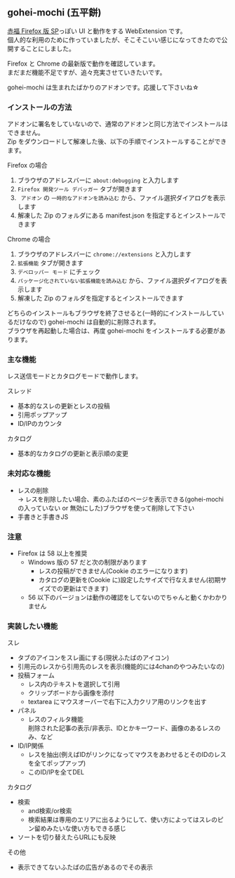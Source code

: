 ## gohei-mochi (五平餅)

[赤福 Firefox 版 SP](https://toshiakisp.github.io/akahuku-firefox-sp/)っぽい UI と動作をする WebExtension です。  
個人的な利用のために作っていましたが、そこそこいい感じになってきたので公開することにしました。

Firefox と Chrome の最新版で動作を確認しています。  
まだまだ機能不足ですが、追々充実させていきたいです。

gohei-mochi は生まれたばかりのアドオンです。応援して下さいね☆


### インストールの方法

アドオンに署名をしていないので、通常のアドオンと同じ方法でインストールはできません。  
Zip をダウンロードして解凍した後、以下の手順でインストールすることができます。

Firefox の場合
1. ブラウザのアドレスバーに `about:debugging` と入力します
2. `Firefox 開発ツール デバッガー` タブが開きます
3. ` アドオン` の `一時的なアドオンを読み込む` から、ファイル選択ダイアログを表示します
4. 解凍した Zip のフォルダにある manifest.json を指定するとインストールできます

Chrome の場合
1. ブラウザのアドレスバーに `chrome://extensions` と入力します
2. `拡張機能` タブが開きます
3. `デベロッパー モード` にチェック
4. `パッケージ化されていない拡張機能を読み込む` から、ファイル選択ダイアログを表示します
5. 解凍した Zip のフォルダを指定するとインストールできます

どちらのインストールもブラウザを終了させると(一時的にインストールしているだけなので) gohei-mochi は自動的に削除されます。  
ブラウザを再起動した場合は、再度 gohei-mochi をインストールする必要があります。


### 主な機能

レス送信モードとカタログモードで動作します。

スレッド
* 基本的なスレの更新とレスの投稿
* 引用ポップアップ
* ID/IPのカウンタ

カタログ
* 基本的なカタログの更新と表示順の変更


### 未対応な機能

* レスの削除  
  → レスを削除したい場合、素のふたばのページを表示できる(gohei-mochi の入っていない or 無効にした)ブラウザを使って削除して下さい
* 手書きと手書きJS


### 注意
* Firefox は 58 以上を推奨
  + Windows 版の 57 だと次の制限があります
    - レスの投稿ができません(Cookie のエラーになります)
    - カタログの更新を(Cookie に)設定したサイズで行なえません(初期サイズでの更新はできます)
  + 56 以下のバージョンは動作の確認をしてないのでちゃんと動くかわかりません


### 実装したい機能
スレ
* タブのアイコンをスレ画にする(現状ふたばのアイコン)
* 引用元のレスから引用先のレスを表示(機能的には4chanのやつみたいなの)
* 投稿フォーム
  + レス内のテキストを選択して引用
  + クリップボードから画像を添付
  + textarea にマウスオーバーで右下に入力クリア用のリンクを出す
* パネル
  + レスのフィルタ機能  
    削除された記事の表示/非表示、IDとかキーワード、画像のあるレスのみ、など
* ID/IP関係
  + レスを抽出(例えばIDがリンクになってマウスをあわせるとそのIDのレスを全てポップアップ)
  + このID/IPを全てDEL

カタログ
* 検索
  + and検索/or検索
  + 検索結果は専用のエリアに出るようにして、使い方によってはスレのピン留めみたいな使い方もできる感じ
* ソートを切り替えたらURLにも反映

その他
* 表示できてないふたばの広告があるのでその表示
